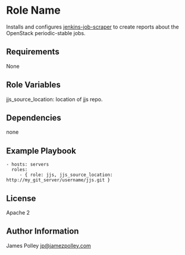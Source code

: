 Role Name
=========

Installs and configures
[jenkins-job-scraper](https://github.com/jamezpolley/jenkins-job-scraper)
to create reports about the OpenStack periodic-stable jobs.

Requirements
------------

None

Role Variables
--------------

jjs_source_location: location of jjs repo.

Dependencies
------------

none

Example Playbook
----------------

    - hosts: servers
      roles:
         - { role: jjs, jjs_source_location: http://my_git_server/username/jjs.git }

License
-------

Apache 2

Author Information
------------------

James Polley <jp@jamezpolley.com>
